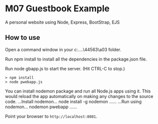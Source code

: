 # M07 Guestbook Example

A personal website using Node, Express, BootStrap, EJS

## How to use

Open a command window in your c:....\44563\a03 folder.

Run npm install to install all the dependencies in the package.json file.

Run node gbapp.js to start the server.  (Hit CTRL-C to stop.)

```
> npm install
> node pwebapp.js
```
You can install nodemon package and run all Node.js apps using it.
This would reload the app automatically on making any changes to the source code.
...Install nodemon...
node install -g nodemon
......
...Run using nodemon...
nodemon pwebapp
......

Point your browser to `http://localhost:8081`.